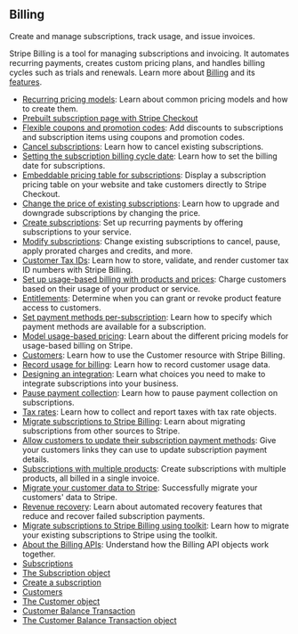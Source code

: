 ## Billing
Create and manage subscriptions, track usage, and issue invoices.

Stripe Billing is a tool for managing subscriptions and invoicing. It automates recurring payments, creates custom pricing plans, and handles billing cycles such as trials and renewals. Learn more about [Billing](https://docs.stripe.com/billing/billing-apis.md) and its [features](https://docs.stripe.com/billing.md#features).

- [Recurring pricing models](https://docs.stripe.com/products-prices/pricing-models.md): Learn about common pricing models and how to create them.
- [Prebuilt subscription page with Stripe Checkout](https://docs.stripe.com/billing/quickstart.md)
- [Flexible coupons and promotion codes](https://docs.stripe.com/billing/subscriptions/coupons.md): Add discounts to subscriptions and subscription items using coupons and promotion codes.
- [Cancel subscriptions](https://docs.stripe.com/billing/subscriptions/cancel.md): Learn how to cancel existing subscriptions.
- [Setting the subscription billing cycle date](https://docs.stripe.com/billing/subscriptions/billing-cycle.md): Learn how to set the billing date for subscriptions.
- [Embeddable pricing table for subscriptions](https://docs.stripe.com/payments/checkout/pricing-table.md): Display a subscription pricing table on your website and take customers directly to Stripe Checkout.
- [Change the price of existing subscriptions](https://docs.stripe.com/billing/subscriptions/change-price.md): Learn how to upgrade and downgrade subscriptions by changing the price.
- [Create subscriptions](https://docs.stripe.com/no-code/subscriptions.md): Set up recurring payments by offering subscriptions to your service.
- [Modify subscriptions](https://docs.stripe.com/billing/subscriptions/change.md): Change existing subscriptions to cancel, pause, apply prorated charges and credits, and more.
- [Customer Tax IDs](https://docs.stripe.com/billing/customer/tax-ids.md): Learn how to store, validate, and render customer tax ID numbers with Stripe Billing.
- [Set up usage-based billing with products and prices](https://docs.stripe.com/billing/subscriptions/usage-based/implementation-guide.md): Charge customers based on their usage of your product or service.
- [Entitlements](https://docs.stripe.com/billing/entitlements.md): Determine when you can grant or revoke product feature access to customers.
- [Set payment methods per-subscription](https://docs.stripe.com/billing/subscriptions/payment-methods-setting.md): Learn how to specify which payment methods are available for a subscription.
- [Model usage-based pricing](https://docs.stripe.com/billing/subscriptions/usage-based/pricing-models.md): Learn about the different pricing models for usage-based billing on Stripe.
- [Customers](https://docs.stripe.com/billing/customer.md): Learn how to use the Customer resource with Stripe Billing.
- [Record usage for billing](https://docs.stripe.com/billing/subscriptions/usage-based/recording-usage.md): Learn how to record customer usage data.
- [Designing an integration](https://docs.stripe.com/billing/subscriptions/designing-integration.md): Learn what choices you need to make to integrate subscriptions into your business.
- [Pause payment collection](https://docs.stripe.com/billing/subscriptions/pause-payment.md): Learn how to pause payment collection on subscriptions.
- [Tax rates](https://docs.stripe.com/billing/taxes/tax-rates.md): Learn how to collect and report taxes with tax rate objects.
- [Migrate subscriptions to Stripe Billing](https://docs.stripe.com/billing/subscriptions/migrate-subscriptions.md): Learn about migrating subscriptions from other sources to Stripe.
- [Allow customers to update their subscription payment methods](https://docs.stripe.com/billing/subscriptions/update-payment-method.md): Give your customers links they can use to update subscription payment details.
- [Subscriptions with multiple products](https://docs.stripe.com/billing/subscriptions/multiple-products.md): Create subscriptions with multiple products, all billed in a single invoice.
- [Migrate your customer data to Stripe](https://docs.stripe.com/get-started/data-migrations.md): Successfully migrate your customers' data to Stripe.
- [Revenue recovery](https://docs.stripe.com/billing/revenue-recovery.md): Learn about automated recovery features that reduce and recover failed subscription payments.
- [Migrate subscriptions to Stripe Billing using toolkit](https://docs.stripe.com/billing/subscriptions/import-subscriptions-toolkit.md): Learn how to migrate your existing subscriptions to Stripe using the toolkit.
- [About the Billing APIs](https://docs.stripe.com/billing/billing-apis.md): Understand how the Billing API objects work together.
- [Subscriptions](https://docs.stripe.com/api/subscriptions.md)
- [The Subscription object](https://docs.stripe.com/api/subscriptions/object.md)
- [Create a subscription](https://docs.stripe.com/api/subscriptions/create.md)
- [Customers](https://docs.stripe.com/api/customers.md)
- [The Customer object](https://docs.stripe.com/api/customers/object.md)
- [Customer Balance Transaction](https://docs.stripe.com/api/customer_balance_transactions.md)
- [The Customer Balance Transaction object](https://docs.stripe.com/api/customer_balance_transactions/object.md)